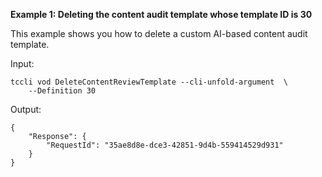 **Example 1: Deleting the content audit template whose template ID is 30**

This example shows you how to delete a custom AI-based content audit template.

Input: 

```
tccli vod DeleteContentReviewTemplate --cli-unfold-argument  \
    --Definition 30
```

Output: 
```
{
    "Response": {
        "RequestId": "35ae8d8e-dce3-42851-9d4b-559414529d931"
    }
}
```


